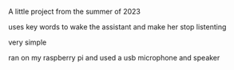 A little project from the summer of 2023

uses key words to wake the assistant and make her stop listenting

very simple

ran on my raspberry pi and used a usb microphone and speaker
